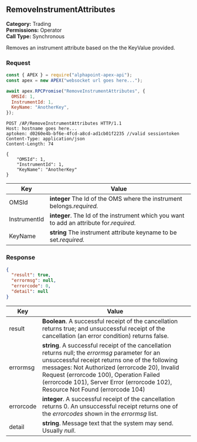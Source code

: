 ## RemoveInstrumentAttributes

**Category:** Trading<br />
**Permissions:** Operator<br />
**Call Type:** Synchronous

Removes an instrument attribute based on the the KeyValue provided.

### Request

```javascript
const { APEX } = require("alphapoint-apex-api");
const apex = new APEX("websocket url goes here...");

await apex.RPCPromise("RemoveInstrumentAttributes", {
  OMSId: 1,
  InstrumentId: 1,
  KeyName: "AnotherKey",
});
```

```http
POST /AP/RemoveInstrumentAttributes HTTP/1.1
Host: hostname goes here...
aptoken: d0260e4b-bf6e-4fcd-a8cd-ad1cb01f2235 //valid sessiontoken
Content-Type: application/json
Content-Length: 74

{
    "OMSId": 1,
    "InstrumentId": 1,
    "KeyName": "AnotherKey"
}
```

| Key          | Value                                                                                    |
| ------------ | ---------------------------------------------------------------------------------------- |
| OMSId        | **integer** The Id of the OMS where the instrument belongs._required._                   |
| InstrumentId | **integer**. The Id of the instrument which you want to add an attribute for._required._ |
| KeyName      | **string** The instrument attribute keyname to be set._required._                        |

### Response

```json
{
  "result": true,
  "errormsg": null,
  "errorcode": 0,
  "detail": null
}
```

| Key       | Value                                                                                                                                                                                                                                                                                                                             |
| --------- | --------------------------------------------------------------------------------------------------------------------------------------------------------------------------------------------------------------------------------------------------------------------------------------------------------------------------------- |
| result    | **Boolean**. A successful receipt of the cancellation returns true; and unsuccessful receipt of the cancellation (an error condition) returns false.                                                                                                                                                                              |
| errormsg  | **string**. A successful receipt of the cancellation returns null; the _errormsg_ parameter for an unsuccessful receipt returns one of the following messages: Not Authorized (errorcode 20), Invalid Request (errorcode 100), Operation Failed (errorcode 101), Server Error (errorcode 102), Resource Not Found (errorcode 104) |
| errorcode | **integer**. A successful receipt of the cancellation returns 0. An unsuccessful receipt returns one of the _errorcodes_ shown in the _errormsg_ list.                                                                                                                                                                            |
| detail    | **string**. Message text that the system may send. Usually _null_.                                                                                                                                                                                                                                                                |
